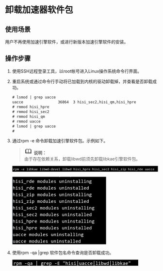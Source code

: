 # 卸载加速器软件包<a name="ZH-CN_TOPIC_0231142823"></a>

## 使用场景<a name="section2994698"></a>

用户不再使用加速引擎软件，或进行新版本加速引擎软件的安装。

## 操作步骤<a name="section26952287"></a>

1.  使用SSH远程登录工具，以root帐号进入Linux操作系统命令行界面。
2.  重启系统或通过命令行手动将已加载到内核的驱动卸载掉，并查看是否卸载成功。

    ```
    # lsmod | grep uacce 
    uacce                36864  3 hisi_sec2,hisi_qm,hisi_hpre 
    # rmmod hisi_hpre 
    # rmmod hisi_sec2  
    # rmmod hisi_qm 
    # rmmod uacce 
    # lsmod | grep uacce 
    #
    ```

3.  通过rpm -e 命令卸载加速引擎软件包。示例如下。

    >![](public_sys-resources/icon-note.gif) **说明：**   
    >由于存在依赖关系，卸载libwd前须先卸载libkae引擎软件包。  

    ![](figures/zh-cn_image_0231143196.png)

    ![](figures/zh-cn_image_0231143197.png)

4.  使用rpm -qa |grep 软件包名命令查询是否卸载成功。

    ![](figures/zh-cn_image_0231143198.png)


